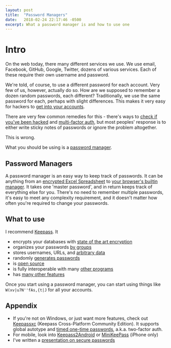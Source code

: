 ```yaml
---
layout:	post
title:	"Password Managers"
date:	2018-02-24 22:17:46 -0500
excerpt: What a password manager is and how to use one
---
```


# Intro

On the web today, there many different services we use.
We use email, Facebook, GitHub, Google, Twitter, dozens of various services.
Each of these require their own username and password.

We're told, of course, to use a different password for each account.
Very few of us, however, actually do so.
How are we supposed to remember a dozen random passwords, each different?
Traditionally, we use the same password for each, perhaps with slight differences.
This makes it very easy for hackers to [get into your accounts][xkcd resuse].

There are very few common remedies for this -
there's ways to [check if you've been hacked](https://haveibeenpwned.com/)
and [multi-factor auth](https://en.wikipedia.org/wiki/Multi-factor_authentication),
but most peoples' response is to either write sticky notes of passwords
or ignore the problem altogether.

This is wrong.

What you should be using is a [password manager][manager].

## Password Managers
A password manager is an easy way to keep track of passwords.
It can be anything from an [encrypted Excel Spreadsheet][encrypt spreadsheet]
to [your browser's builtin manager][ddg browser passwords].
It takes one 'master password', and in return keeps track of everything else for you.
There's no need to remember multiple passwords,
it's easy to meet any complexity requirement,
and it doesn't matter how often you're required to change your passwords.

## What to use
I recommend [Keepass](https://keepass.info). It
- encrypts your databases with [state of the art encryption][keepass aes]
- organizes your passwords [by groups](https://keepass.info/features.html#lnkgroups)
- stores usernames, URLs, and
[arbitrary data](https://keepass.info/features.html#lnktimes )
- randomly [generates passwords](https://keepass.info/help/base/pwgenerator.html)
- is [open source][source zip]
- is fully interoperable with many [other programs][wiki derivatives]
- has [many other features](https://keepass.info/features.html)

Once you start using a password manager, you can start using things like
`W(xv|u7N''fAs,{t|J` for all your accounts.

## Appendix
- If you're not on Windows, or just want more features, check out [Keepassxc][xc]
(Keepass Cross-Platform Community Edition). It supports global autotype and
[timed one-time passwords][totp], a.k.a. two-factor auth.
- For mobile, look into [Keepass2Android](https://github.com/PhilippC/keepass2android)
or [MiniKeePass](https://itunes.apple.com/us/app/minikeepass/id451661808?mt=8)
(iPhone only)
- I've written a [presentation on secure passwords][password presentation]

[xkcd resuse]: https://xkcd.com/792/
[manager]: https://en.wikipedia.org/wiki/Password_manager
[encrypt spreadsheet]: https://support.office.com/en-us/article/Protect-an-Excel-file-7359d4ae-7213-4ac2-b058-f75e9311b599
[ddg browser passwords]: https://duckduckgo.com/?q=browser+manage+password+saving
[keepass aes]: https://keepass.info/help/base/security.html
[source zip]: https://sourceforge.net/projects/keepass/files/KeePass%202.x/2.38/KeePass-2.38-Source.zip/download
[wiki derivatives]: https://en.wikipedia.org/wiki/KeePass#Unofficial_KeePass_derivatives
[xc]: https://keepassxc.org/
[totp]: https://en.wikipedia.org/wiki/Time-based_One-time_Password_Algorithm
[password presentation]: https://drive.google.com/open?id=15u4uXxC5K7v2Llsu8L4JVDcFNjyavW4pKBJ2GW5YV5M
